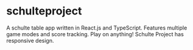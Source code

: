 # schulteproject
A schulte table app written in React.js and TypeScript. Features multiple game modes and score tracking.
Play on anything! Schulte Project has responsive design.
